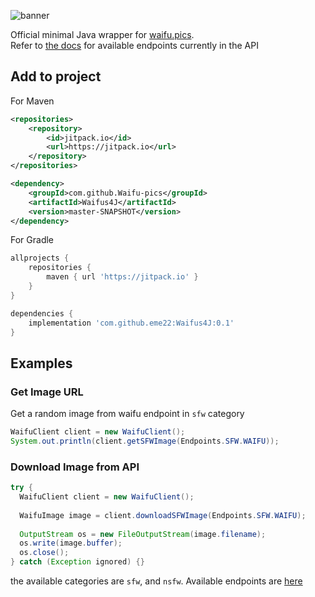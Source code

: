 
![banner](https://raw.githubusercontent.com/Waifu-pics/Waifus4J/master/src/main/resources/banner.png)  
  
Official minimal Java wrapper for [waifu.pics](https://waifu.pics).  
Refer to [the docs](https://waifu.pics/docs) for available endpoints currently in the API  
  
## Add to project  
For Maven  
```xml  
<repositories>  
    <repository>  
        <id>jitpack.io</id>  
        <url>https://jitpack.io</url>  
    </repository>  
</repositories>  
```  
```xml  
<dependency>  
    <groupId>com.github.Waifu-pics</groupId>  
    <artifactId>Waifus4J</artifactId>  
    <version>master-SNAPSHOT</version>  
</dependency>  
```  
  
For Gradle  
```groovy  
allprojects {
    repositories {  
        maven { url 'https://jitpack.io' }  
    }
}
```  
```groovy  
dependencies {  
    implementation 'com.github.eme22:Waifus4J:0.1'  
}  
```  
## Examples

### Get Image URL
Get a random image from waifu endpoint in `sfw` category  
```Java  
WaifuClient client = new WaifuClient();  
System.out.println(client.getSFWImage(Endpoints.SFW.WAIFU));
```

### Download Image from API
```Java
try {
  WaifuClient client = new WaifuClient();
  
  WaifuImage image = client.downloadSFWImage(Endpoints.SFW.WAIFU);  
  
  OutputStream os = new FileOutputStream(image.filename);  
  os.write(image.buffer);  
  os.close();  
} catch (Exception ignored) {}
```


the available categories are `sfw`, and `nsfw`. Available endpoints are [here](https://waifu.pics/docs)